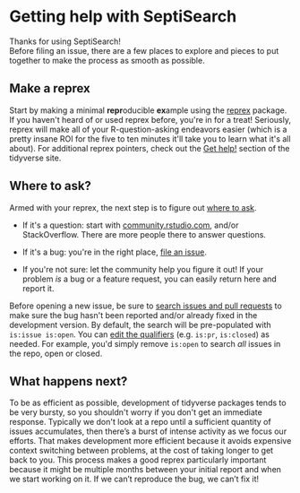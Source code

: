 # Getting help with SeptiSearch

Thanks for using SeptiSearch!  
Before filing an issue, there are a few places to explore and pieces to put
together to make the process as smooth as possible.

## Make a reprex

Start by making a minimal **repr**oducible **ex**ample using the
[reprex](https://reprex.tidyverse.org/) package. If you haven't heard of or used
reprex before, you're in for a treat! Seriously, reprex will make all of your
R-question-asking endeavors easier (which is a pretty insane ROI for the five to
ten minutes it'll take you to learn what it's all about). For additional reprex
pointers, check out the [Get help!](https://www.tidyverse.org/help/) section of
the tidyverse site.

## Where to ask?

Armed with your reprex, the next step is to figure out [where to
ask](https://www.tidyverse.org/help/#where-to-ask).

*   If it's a question: start with
[community.rstudio.com](https://community.rstudio.com/), and/or StackOverflow.
There are more people there to answer questions.

*   If it's a bug: you're in the right place, [file an
issue](https://github.com/hancockinformatics/curation/issues/new).
  
*   If you're not sure: let the community help you figure it out! If your
problem _is_ a bug or a feature request, you can easily return here and report
it.

Before opening a new issue, be sure to [search issues and pull
requests](https://github.com/hancockinformatics/curation/issues) to make sure
the bug hasn't been reported and/or already fixed in the development version. By
default, the search will be pre-populated with `is:issue is:open`. You can [edit
the
qualifiers](https://help.github.com/articles/searching-issues-and-pull-requests/)
(e.g. `is:pr`, `is:closed`) as needed. For example, you'd simply remove
`is:open` to search _all_ issues in the repo, open or closed.

## What happens next?

To be as efficient as possible, development of tidyverse packages tends to be
very bursty, so you shouldn't worry if you don't get an immediate response.
Typically we don't look at a repo until a sufficient quantity of issues
accumulates, then there’s a burst of intense activity as we focus our efforts.
That makes development more efficient because it avoids expensive context
switching between problems, at the cost of taking longer to get back to you.
This process makes a good reprex particularly important because it might be
multiple months between your initial report and when we start working on it. If
we can’t reproduce the bug, we can’t fix it!
